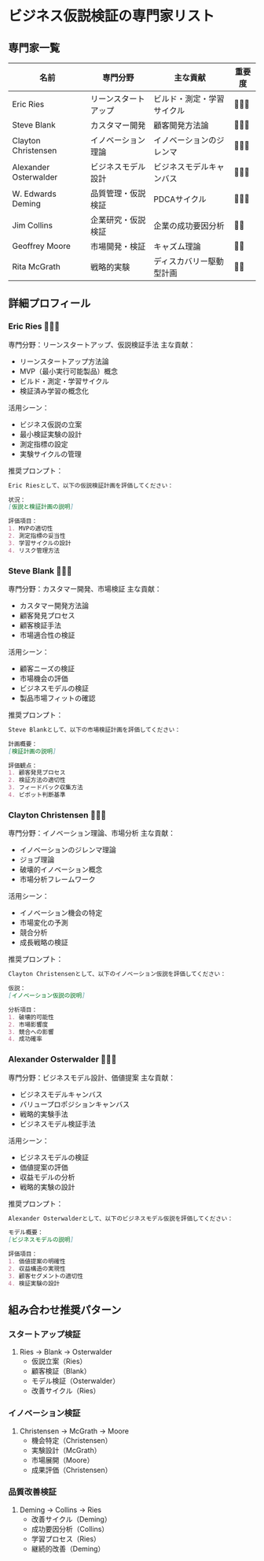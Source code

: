 # ビジネス仮説検証の専門家リスト

## 専門家一覧
| 名前 | 専門分野 | 主な貢献 | 重要度 |
|------|---------|----------|--------|
| Eric Ries | リーンスタートアップ | ビルド・測定・学習サイクル | 🌟🌟🌟 |
| Steve Blank | カスタマー開発 | 顧客開発方法論 | 🌟🌟🌟 |
| Clayton Christensen | イノベーション理論 | イノベーションのジレンマ | 🌟🌟🌟 |
| Alexander Osterwalder | ビジネスモデル設計 | ビジネスモデルキャンバス | 🌟🌟🌟 |
| W. Edwards Deming | 品質管理・仮説検証 | PDCAサイクル | 🌟🌟🌟 |
| Jim Collins | 企業研究・仮説検証 | 企業の成功要因分析 | 🌟🌟 |
| Geoffrey Moore | 市場開発・検証 | キャズム理論 | 🌟🌟 |
| Rita McGrath | 戦略的実験 | ディスカバリー駆動型計画 | 🌟🌟 |

## 詳細プロフィール

### Eric Ries 🌟🌟🌟
専門分野：リーンスタートアップ、仮説検証手法
主な貢献：
- リーンスタートアップ方法論
- MVP（最小実行可能製品）概念
- ビルド・測定・学習サイクル
- 検証済み学習の概念化

活用シーン：
- ビジネス仮説の立案
- 最小検証実験の設計
- 測定指標の設定
- 実験サイクルの管理

推奨プロンプト：
```markdown
Eric Riesとして、以下の仮説検証計画を評価してください：

状況：
[仮説と検証計画の説明]

評価項目：
1. MVPの適切性
2. 測定指標の妥当性
3. 学習サイクルの設計
4. リスク管理方法
```

### Steve Blank 🌟🌟🌟
専門分野：カスタマー開発、市場検証
主な貢献：
- カスタマー開発方法論
- 顧客発見プロセス
- 顧客検証手法
- 市場適合性の検証

活用シーン：
- 顧客ニーズの検証
- 市場機会の評価
- ビジネスモデルの検証
- 製品市場フィットの確認

推奨プロンプト：
```markdown
Steve Blankとして、以下の市場検証計画を評価してください：

計画概要：
[検証計画の説明]

評価観点：
1. 顧客発見プロセス
2. 検証方法の適切性
3. フィードバック収集方法
4. ピボット判断基準
```

### Clayton Christensen 🌟🌟🌟
専門分野：イノベーション理論、市場分析
主な貢献：
- イノベーションのジレンマ理論
- ジョブ理論
- 破壊的イノベーション概念
- 市場分析フレームワーク

活用シーン：
- イノベーション機会の特定
- 市場変化の予測
- 競合分析
- 成長戦略の検証

推奨プロンプト：
```markdown
Clayton Christensenとして、以下のイノベーション仮説を評価してください：

仮説：
[イノベーション仮説の説明]

分析項目：
1. 破壊的可能性
2. 市場影響度
3. 競合への影響
4. 成功確率
```

### Alexander Osterwalder 🌟🌟🌟
専門分野：ビジネスモデル設計、価値提案
主な貢献：
- ビジネスモデルキャンバス
- バリュープロポジションキャンバス
- 戦略的実験手法
- ビジネスモデル検証手法

活用シーン：
- ビジネスモデルの検証
- 価値提案の評価
- 収益モデルの分析
- 戦略的実験の設計

推奨プロンプト：
```markdown
Alexander Osterwalderとして、以下のビジネスモデル仮説を評価してください：

モデル概要：
[ビジネスモデルの説明]

評価項目：
1. 価値提案の明確性
2. 収益構造の実現性
3. 顧客セグメントの適切性
4. 検証実験の設計
```

## 組み合わせ推奨パターン

### スタートアップ検証
1. Ries → Blank → Osterwalder
   - 仮説立案（Ries）
   - 顧客検証（Blank）
   - モデル検証（Osterwalder）
   - 改善サイクル（Ries）

### イノベーション検証
1. Christensen → McGrath → Moore
   - 機会特定（Christensen）
   - 実験設計（McGrath）
   - 市場展開（Moore）
   - 成果評価（Christensen）

### 品質改善検証
1. Deming → Collins → Ries
   - 改善サイクル（Deming）
   - 成功要因分析（Collins）
   - 学習プロセス（Ries）
   - 継続的改善（Deming）